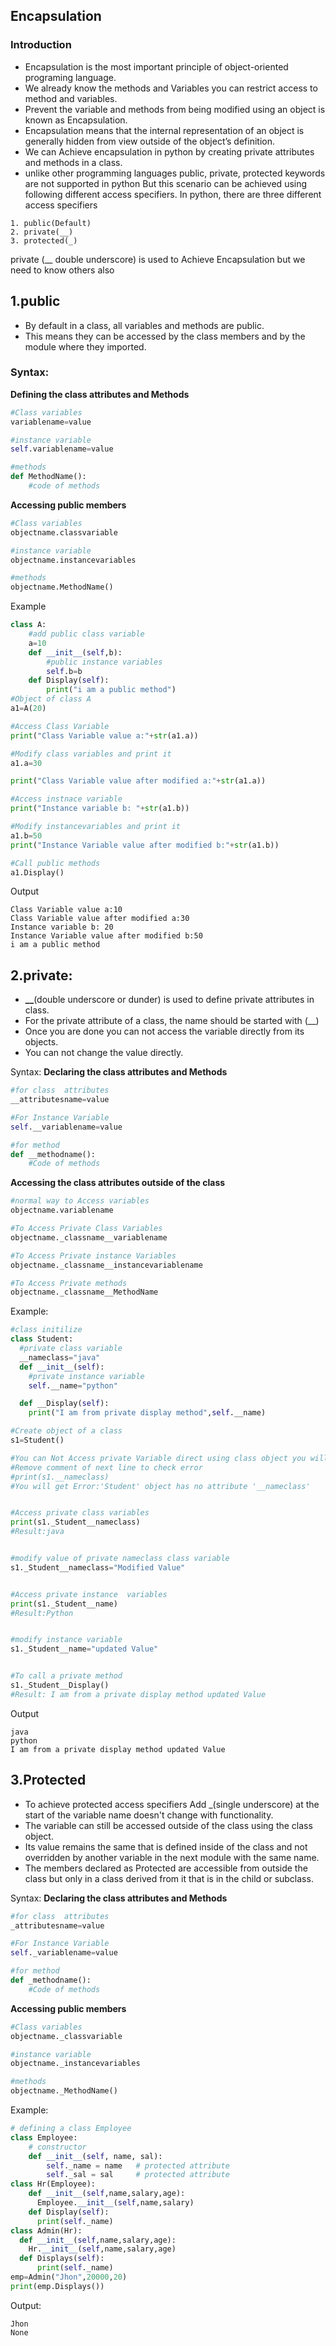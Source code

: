 ## Encapsulation

### Introduction

- Encapsulation is the most important principle of object-oriented programing language.
- We already know the methods and Variables you can restrict access to method and variables.
- Prevent the variable and methods from being modified using an object is known as Encapsulation.
- Encapsulation means that the internal representation of an object is generally hidden from view outside of the object’s definition.
- We can Achieve encapsulation in python by creating private attributes and methods in a class.
- unlike other programming languages public, private, protected keywords are not supported in python But this scenario can be achieved using following different access specifiers.
In python, there are three different access specifiers
```
1. public(Default)
2. private(__)
3. protected(_)
```
private (__ double underscore)  is used to Achieve Encapsulation but we need to know others also

## 1.public

- By default in a class, all variables and methods are public.
- This means they can be accessed by the class members and by the module where they imported.

### Syntax:

**Defining the class attributes and Methods**
```python
#Class variables
variablename=value

#instance variable
self.variablename=value

#methods
def MethodName():
    #code of methods
```

**Accessing public members**
```python
#Class variables
objectname.classvariable

#instance variable
objectname.instancevariables

#methods
objectname.MethodName()
```

Example
```python
class A:
    #add public class variable
    a=10
    def __init__(self,b):
        #public instance variables
        self.b=b
    def Display(self):
        print("i am a public method")
#Object of class A
a1=A(20)

#Access Class Variable 
print("Class Variable value a:"+str(a1.a))

#Modify class variables and print it
a1.a=30

print("Class Variable value after modified a:"+str(a1.a))

#Access instnace variable
print("Instance variable b: "+str(a1.b))

#Modify instancevariables and print it
a1.b=50
print("Instance Variable value after modified b:"+str(a1.b))

#Call public methods
a1.Display()
```
Output
```
Class Variable value a:10
Class Variable value after modified a:30
Instance variable b: 20
Instance Variable value after modified b:50
i am a public method
```

## 2.private:
- **__**(double underscore or dunder) is used to define private attributes in class.
- For the private attribute of a class, the name should be started with (__)
- Once you are done you can not access the variable directly from its objects.
- You can not change the value directly. 

Syntax:
**Declaring the class attributes and Methods**
```python
#for class  attributes
__attributesname=value

#For Instance Variable
self.__variablename=value

#for method
def __methodname():
    #Code of methods
```

**Accessing the class attributes outside of the class**
```python
#normal way to Access variables
objectname.variablename

#To Access Private Class Variables
objectname._classname__variablename

#To Access Private instance Variables
objectname._classname__instancevariablename

#To Access Private methods
objectname._classname__MethodName
```

Example:
```python
#class initilize
class Student:
  #private class variable
  __nameclass="java"
  def __init__(self):
    #private instance variable
    self.__name="python"

  def __Display(self):
    print("I am from private display method",self.__name)

#Create object of a class
s1=Student()

#You can Not Access private Variable direct using class object you will get error
#Remove comment of next line to check error
#print(s1.__nameclass) 
#You will get Error:'Student' object has no attribute '__nameclass'


#Access private class variables
print(s1._Student__nameclass)
#Result:java


#modify value of private nameclass class variable
s1._Student__nameclass="Modified Value"


#Access private instance  variables
print(s1._Student__name)
#Result:Python


#modify instance variable
s1._Student__name="updated Value"


#To call a private method 
s1._Student__Display()
#Result: I am from a private display method updated Value
```
Output
```
java
python
I am from a private display method updated Value
```


## 3.Protected
- To achieve protected access specifiers Add _(single underscore)  at the start of the variable name doesn't change with functionality.
- The variable can still be accessed outside of the class using the class object.
- Its value remains the same that is defined inside of the class and not overridden by another variable in the next module with the same name.
- The members declared as Protected are accessible from outside the class but only in a class derived from it that is in the child or subclass.

Syntax:
**Declaring the class attributes and Methods**
```python
#for class  attributes
_attributesname=value

#For Instance Variable
self._variablename=value

#for method
def _methodname():
    #Code of methods
```

**Accessing public members**
```python
#Class variables
objectname._classvariable

#instance variable
objectname._instancevariables

#methods
objectname._MethodName()
```

Example:
```python
# defining a class Employee
class Employee:
    # constructor
    def __init__(self, name, sal):
        self._name = name   # protected attribute 
        self._sal = sal     # protected attribute
class Hr(Employee):
    def __init__(self,name,salary,age):
      Employee.__init__(self,name,salary)
    def Display(self):
      print(self._name)
class Admin(Hr):
  def __init__(self,name,salary,age):
    Hr.__init__(self,name,salary,age)
  def Displays(self):
      print(self._name)
emp=Admin("Jhon",20000,20)
print(emp.Displays())
```
Output:
```
Jhon
None
```
